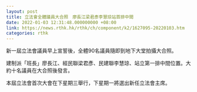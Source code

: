 ```yaml
---
layout: post
title: 立法會全體議員大合照　廖長江梁君彥李慧琼站首排中間
date: 2022-01-03 12:31:48.000000000 +08:00
link: https://news.rthk.hk/rthk/ch/component/k2/1627095-20220103.htm
categories: rthk
---
```


新一屆立法會議員早上宣誓後，全體90名議員隨即到地下大堂拍攝大合照。

建制派「班長」廖長江、經民聯梁君彥、民建聯李慧琼、站立第一排中間位置。大約十名議員在大合照後發言。

本屆立法會首次大會在下星期三舉行，下星期一將選出新任立法會主席。
